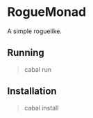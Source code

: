RogueMonad
==========

A simple roguelike.

Running
-------

>   cabal run

Installation
------------

>   cabal install

